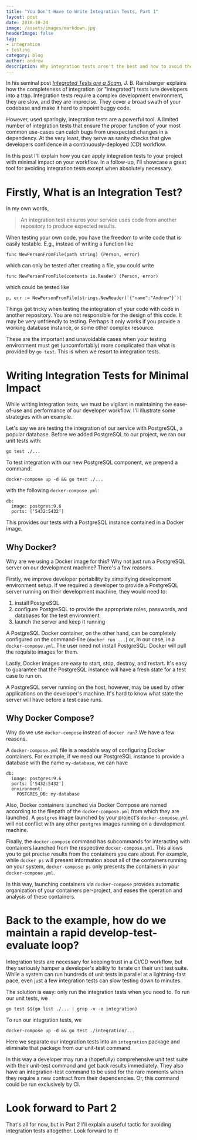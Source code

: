```yaml
---
title: "You Don't Have to Write Integration Tests, Part 1"
layout: post
date: 2018-10-24
image: /assets/images/markdown.jpg
headerImage: false
tag:
- integration
- testing
category: blog
author: andrew
description: Why integration tests aren't the best and how to avoid them.
---
```


In his seminal post
[*Integrated Tests are a 
Scam*](https://blog.thecodewhisperer.com/permalink/integrated-tests-are-a-scam),
J. B. Rainsberger explains how the completeness of integration (or
"integrated") tests lure developers into a trap.
Integration tests require a complex development environment, they are slow, and
they are imprecise. They cover a broad
swath of your codebase and make it hard to pinpoint buggy code.

However, used sparingly, integration tests are a powerful tool. A limited
number of integration tests that ensure the
proper function of your most common use-cases can catch bugs from unexpected
changes in a dependency. At the very
least, they serve as sanity checks that give developers confidence in a
continuously-deployed (CD) workflow.

In this post I'll explain how you can apply integration tests to your project 
with minimal impact on your workflow. In a follow-up, I'll showcase a great 
tool for avoiding integration tests except when absolutely necessary.

# Firstly, What is an Integration Test?

In my own words,

> An integration test ensures your service uses code from another repository to 
produce expected results.

When testing your own code, you have the freedom to write code that is easily 
testable. E.g., instead of writing a function like

    func NewPersonFromFile(path string) (Person, error)

which can only be tested after creating a file, you could write

    func NewPersonFromFile(contents io.Reader) (Person, error)

which could be tested like

    p, err := NewPersonFromFile(strings.NewReader(`{"name":"Andrew"}`))

Things get tricky when testing the integration of your code with code in 
another repository. You are not responsible for the design of this code. It may 
be very unfriendly to testing. Perhaps it only works if you provide a working 
database instance, or some other complex resource.

These are the important and unavoidable cases when your testing environment 
must get (uncomfortably) more complicated than what is provided by `go test`. 
This is when we resort to integration tests.

# Writing Integration Tests for Minimal Impact

While writing integration tests, we must be vigilant in maintaining the 
ease-of-use and performance of our developer workflow. I'll illustrate some 
strategies with an example.

Let's say we are testing the integration of our service with PostgreSQL, a 
popular database. Before we added PostgreSQL to our project, we ran our unit 
tests with:

    go test ./...

To test integration with our new PostgreSQL component, we prepend a command:

    docker-compose up -d && go test ./...

with the following `docker-compose.yml`:

    db:
      image: postgres:9.6
      ports: [‘5432:5432’]

This provides our tests with a PostgreSQL instance contained in a Docker image.

## Why Docker?

Why are we using a Docker image for this? Why not just run a PostgreSQL server 
on our development machine? There's a few reasons.

Firstly, we improve developer portability by simplifying development 
environment setup. If we required a developer to provide a PostgreSQL server 
running on their development machine, they would need to:
1. install PostgreSQL
1. configure PostgreSQL to provide the appropriate roles, passwords, and 
databases for the test environment
1. launch the server and keep it running

A PostgreSQL Docker container, on the other hand, can be completely configured 
on the command-line (`docker run ...`) or, in our case, in a 
`docker-compose.yml`. The user need not install PostgreSQL: Docker will pull 
the requisite images for them.

Lastly, Docker images are easy to start, stop, destroy, and restart. It's easy 
to guarantee that the PostgreSQL instance will have a fresh state for a test 
case to run on.

A PostgreSQL server running on the host, however, may be used by other 
applications on the developer's machine. It's hard to know what state the 
server will have before a test case runs.

## Why Docker Compose?

Why do we use `docker-compose` instead of `docker run`? We have a few reasons.

A `docker-compose.yml` file is a readable way of configuring Docker containers. 
For example, if we need our PostgreSQL instance to provide a database with the 
name `my-database`, we can have

    db:
      image: postgres:9.6
      ports: ['5432:5432']
      environment:
        POSTGRES_DB: my-database

Also, Docker containers launched via Docker Compose are named according to 
the filepath of the `docker-compose.yml` from which they are launched. A 
`postgres` image launched by your project's `docker-compose.yml` will not 
conflict with any other `postgres` images running on a development machine.

Finally, the `docker-compose` command has subcommands for interacting with 
containers launched from the respective `docker-compose.yml`. This allows you 
to get precise results from the containers you care about. For example, while 
`docker ps` will present information about all of the containers running on 
your system, `docker-compose ps` only presents the containers in your 
`docker-compose.yml`.

In this way, launching containers via `docker-compose` provides automatic 
organization of your containers per-project, and eases the operation and 
analysis of these containers.

# Back to the example, how do we maintain a rapid develop-test-evaluate loop?

Integration tests are necessary for keeping trust in a CI/CD workflow, but they 
seriously hamper a developer's ability to iterate on their unit test suite. 
While a system can run hundreds of unit tests in parallel at a lightning-fast 
pace, even just a few integration tests can slow testing down to minutes.

The solution is easy: only run the integration tests when you need to. To run our
unit tests, we

    go test $$(go list ./... | grep -v -e integration)

To run our integration tests, we

    docker-compose up -d && go test ./integration/...

Here we separate our integration tests into an `integration` package and 
eliminate that package from our unit-test command.

In this way a developer may run a (hopefully) comprehensive unit test suite 
with their unit-test command and get back results immediately. They also have an
integration-test command to be used for the rare moments when they require a new contract from their
dependencies. Or, this command could be run exclusively by CI.

# Look forward to Part 2

That's all for now, but in Part 2 I'll explain a useful tactic for avoiding 
integration tests altogether. Look forward to it!
